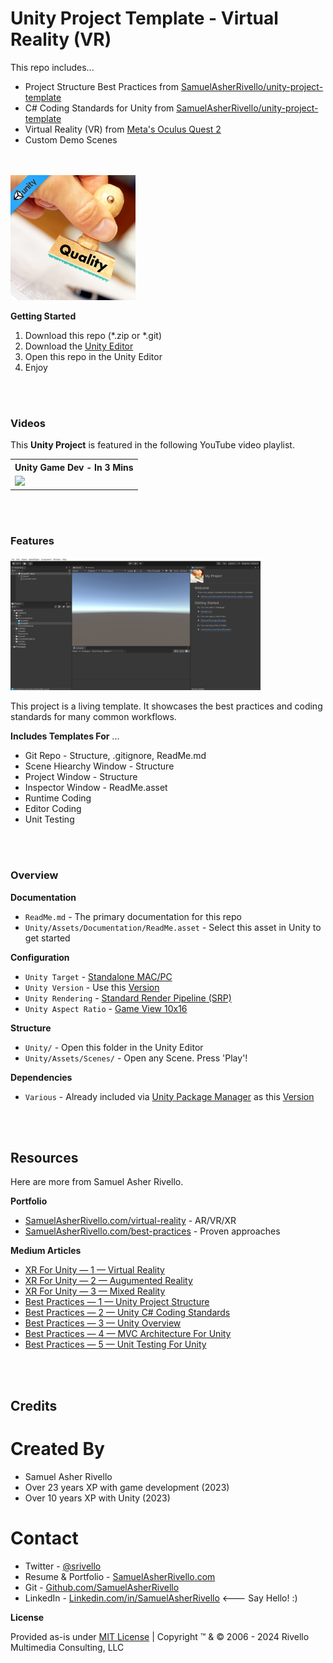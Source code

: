 
# Unity Project Template - Virtual Reality (VR)

This repo includes...

* Project Structure Best Practices from [SamuelAsherRivello/unity-project-template](https://github.com/SamuelAsherRivello/unity-project-template)
* C# Coding Standards for Unity from [SamuelAsherRivello/unity-project-template](https://github.com/SamuelAsherRivello/unity-project-template)
* Virtual Reality (VR) from [Meta's Oculus Quest 2](https://developer.oculus.com/documentation/unity/unity-gs-overview/)
* Custom Demo Scenes

<BR>

<BR>


<img width="200" src="./Unity/Assets/Documentation/ReadMe/Art/Sprites/ProjectIcon.png" alt="Best Practices">

**Getting Started**
1. Download this repo (*.zip or *.git)
1. Download the [Unity Editor](https://store.unity.com/#plans-individual)
1. Open this repo in the Unity Editor
1. Enjoy

<BR>

<BR>

### Videos

This **Unity Project** is featured in the following YouTube video playlist.

<table>
<tr>
<th>Unity Game Dev - In 3 Mins</th>
</tr>
<tr>
<td>
<a href="https://www.youtube.com/watch?v=vIudoRmaUjI&list=PL5domiITryHhlCKPSpiGuUt_kQg0nk3Of&index=5"><img width="500" src="https://img.youtube.com/vi/vIudoRmaUjI/maxresdefault.jpg" /></a>
</td>
</tr>
</table>

<BR>

<BR>

### Features

<img width = "400" src="./Unity/Assets/Documentation/Images/Screenshot.png" />

This project is a living template. It showcases the best practices and coding standards for many common workflows.

**Includes Templates For** ...
* Git Repo - Structure, .gitignore, ReadMe.md
* Scene Hiearchy Window - Structure
* Project Window - Structure
* Inspector Window - ReadMe.asset
* Runtime Coding
* Editor Coding 
* Unit Testing 

<BR>

<BR>

### Overview

**Documentation**
* `ReadMe.md` - The primary documentation for this repo
* `Unity/Assets/Documentation/ReadMe.asset` - Select this asset in Unity to get started

**Configuration**
* `Unity Target` - [Standalone MAC/PC](https://support.unity.com/hc/en-us/articles/206336795-What-platforms-are-supported-by-Unity-)
* `Unity Version` - Use this [Version](./Unity/ProjectSettings/ProjectVersion.txt)
* `Unity Rendering` - [Standard Render Pipeline (SRP)](https://docs.unity3d.com/Manual/built-in-render-pipeline.html)
* `Unity Aspect Ratio` - [Game View 10x16](https://docs.unity3d.com/Manual/GameView.html)

**Structure**
* `Unity/` - Open this folder in the Unity Editor
* `Unity/Assets/Scenes/` - Open any Scene. Press 'Play'!

**Dependencies**
* `Various` - Already included via [Unity Package Manager](https://docs.unity3d.com/Manual/upm-ui.html) as this [Version](./Unity/Packages/manifest.json)

<BR>

<BR>

## Resources

Here are more from Samuel Asher Rivello.

**Portfolio**

- [SamuelAsherRivello.com/virtual-reality](SamuelAsherRivello.com/virtual-reality) - AR/VR/XR
- [SamuelAsherRivello.com/best-practices](https://www.SamuelAsherRivello.com/best-practices) - Proven approaches

**Medium Articles**

- [XR For Unity — 1 — Virtual Reality](https://samuel-asher-rivello.medium.com/xr-for-unity-1-virtual-reality-12dc0fe1d410)
- [XR For Unity — 2 — Augumented Reality](https://samuel-asher-rivello.medium.com/xr-for-unity-2-augmented-reality-144385b76a64)
- [XR For Unity — 3 — Mixed Reality](https://samuel-asher-rivello.medium.com/xr-for-unity-3-mixed-reality-11ba79e1c5b2)
- [Best Practices — 1 — Unity Project Structure](https://samuel-asher-rivello.medium.com/unity-project-structure-a694792cefed)
- [Best Practices — 2 — Unity C# Coding Standards](https://samuel-asher-rivello.medium.com/coding-standards-in-c-39aefee92db8)
- [Best Practices — 3 — Unity Overview](https://samuel-asher-rivello.medium.com/best-practices-3-unity-8abcce214ddc)
- [Best Practices — 4 — MVC Architecture For Unity](https://samuel-asher-rivello.medium.com/unleashing-the-power-of-mvc-architecture-in-unity-a-journey-of-structured-game-development-492ef9c53817)
- [Best Practices — 5 — Unit Testing For Unity](https://samuel-asher-rivello.medium.com/unity-testing-for-unity-elevating-your-game-development-skills-eb76fc0bbea3)

<BR>

<BR>

## Credits

Created By
=============

- Samuel Asher Rivello 
- Over 23 years XP with game development (2023)
- Over 10 years XP with Unity (2023)

Contact
=============

- Twitter - <a href="https://twitter.com/srivello/">@srivello</a>
- Resume & Portfolio - <a href="http://www.SamuelAsherRivello.com">SamuelAsherRivello.com</a>
- Git - <a href="https://github.com/SamuelAsherRivello/">Github.com/SamuelAsherRivello</a>
- LinkedIn - <a href="https://Linkedin.com/in/SamuelAsherRivello">Linkedin.com/in/SamuelAsherRivello</a> <--- Say Hello! :)

**License**

Provided as-is under <a href="./LICENSE">MIT License</a> | Copyright ™ & © 2006 - 2024 Rivello Multimedia Consulting, LLC



